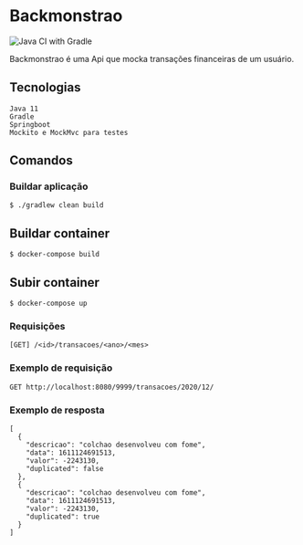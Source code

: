 # Backmonstrao
![Java CI with Gradle](https://github.com/lsandrade/backmonstrao/workflows/Java%20CI%20with%20Gradle/badge.svg)

Backmonstrao é uma Api que mocka transações financeiras de um usuário.

## Tecnologias
```
Java 11
Gradle
Springboot
Mockito e MockMvc para testes
```

## Comandos
### Buildar aplicação
```
$ ./gradlew clean build
```

## Buildar container
```
$ docker-compose build
```

## Subir container
```
$ docker-compose up
```

### Requisições
```
[GET] /<id>/transacoes/<ano>/<mes>
```

### Exemplo de requisição
```
GET http://localhost:8080/9999/transacoes/2020/12/
```

### Exemplo de resposta
```
[
  {
    "descricao": "colchao desenvolveu com fome",
    "data": 1611124691513,
    "valor": -2243130,
    "duplicated": false
  },
  {
    "descricao": "colchao desenvolveu com fome",
    "data": 1611124691513,
    "valor": -2243130,
    "duplicated": true
  }
]
```

